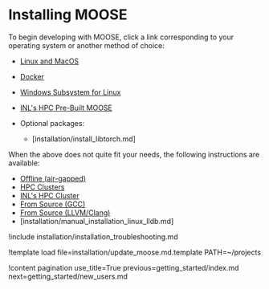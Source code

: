 # Installing MOOSE

To begin developing with MOOSE, click a link corresponding to your operating system or another
method of choice:

- [Linux and MacOS](installation/conda.md)
- [Docker](installation/docker.md)
- [Windows Subsystem for Linux](installation/windows.md)
- [INL's HPC Pre-Built MOOSE](installation/inl_hpc_prebuilt_moose.md)
- Optional packages:

  - [installation/install_libtorch.md]

When the above does not quite fit your needs, the following instructions are available:

- [Offline (air-gapped)](installation/offline_installation.md)
- [HPC Clusters](installation/hpc_install_moose.md)
- [INL's HPC Cluster](installation/inl_hpc_install_moose.md)
- [From Source (GCC)](installation/manual_installation_gcc.md)
- [From Source (LLVM/Clang)](installation/manual_installation_llvm.md)
- [installation/manual_installation_linux_lldb.md]

!include installation/installation_troubleshooting.md

!template load file=installation/update_moose.md.template PATH=~/projects

!content pagination use_title=True
                    previous=getting_started/index.md
                    next=getting_started/new_users.md
